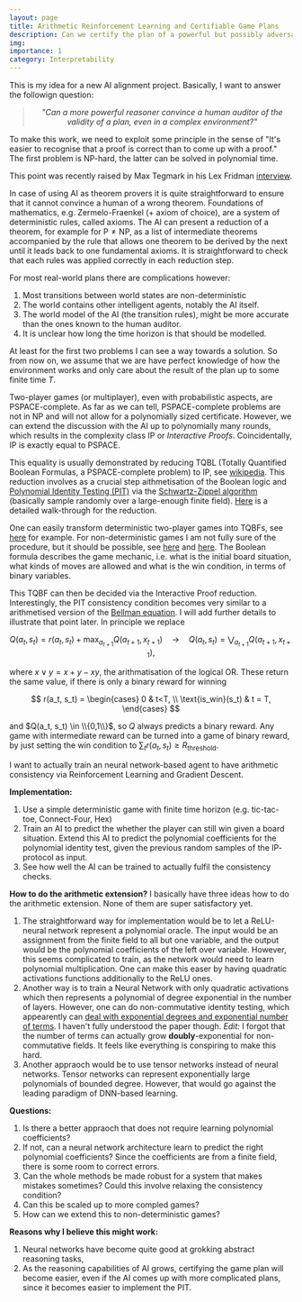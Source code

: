 ```yaml
---
layout: page
title: Arithmetic Reinforcement Learning and Certifiable Game Plans
description: Can we certify the plan of a powerful but possibly adversarial AI?
img:
importance: 1
category: Interpretability
---
```



This is my idea for a new AI alignment project. Basically, I want to answer the followign question:

<blockquote style="text-align:center; font-style:italic; color:#333;">
  "Can a more powerful reasoner convince a human auditor of the validity of a plan, even in a complex environment?"
</blockquote>

To make this work, we need to exploit some principle in the sense of "It's easier to recognise that a proof is correct than to come up with a proof." The first problem is $\mathsf{NP}$-hard, the latter can be solved in polynomial time.

This point was recently raised by Max Tegmark in his Lex Fridman [interview](https://www.youtube.com/watch?v=VcVfceTsD0A&t=1h44m30s).

In case of using AI as theorem provers it is quite straightforward to ensure that it cannot convince a human of a wrong theorem. Foundations of mathematics, e.g. Zermelo-Fraenkel (+ axiom of choice), are a system of deterministic rules, called axioms. The AI can present a reduction of a theorem, for example for $\mathsf{P}\neq\mathsf{NP}$, as a list of intermediate theorems accompanied by the rule that allows one theorem to be derived by the next until it leads back to one fundamental axioms. It is straightforward to check that each rules was applied correctly in each reduction step.

For most real-world plans there are complications however:
1. Most transitions between world states are non-deterministic
1. The world contains other intelligent agents, notably the AI itself.
1. The world model of the AI (the transition rules), might be more accurate than the ones known to the human auditor.
1. It is unclear how long the time horizon is that should be modelled.

At least for the first two problems I can see a way towards a solution. So from now on, we assume that we are have perfect knowledge of how the environment works and only care about the result of the plan up to some finite time $T$.

Two-player games (or multiplayer), even with probabilistic aspects, are $\mathsf{PSPACE}$-complete. As far as we can tell, $\mathsf{PSPACE}$-complete problems are not in $\mathsf{NP}$ and will not allow for a polynomially sized certificate.
However, we can extend the discussion with the AI up to polynomially many rounds, which results in the complexity class $\mathsf{IP}$ or *Interactive Proofs*. Coincidentally, $\mathsf{IP}$ is exactly equal to $\mathsf{PSPACE}$.

This equality is usually demonstrated by reducing TQBL (Totally Quantified Boolean Formulas, a $\mathsf{PSPACE}$-complete problem) to $\mathsf{IP}$, see [wikipedia](https://en.wikipedia.org/wiki/IP_(complexity)#TQBF_is_a_member_of_IP). This reduction involves as a crucial step aithmetisation of the Boolean logic and [Polynomial Identity Testing (PIT)](https://en.wikipedia.org/wiki/Polynomial_identity_testing) via the [Schwartz-Zippel algorithm](https://en.wikipedia.org/wiki/Schwartz%E2%80%93Zippel_lemma) (basically sample randomly over a large-enough finite field). [Here](https://cs.brown.edu/courses/gs019/papers/ip.pdf) is a detailed walk-through for the reduction.

One can easily transform deterministic two-player games into TQBFs, see [here](https://scholar.google.com/scholar?hl=en&as_sdt=0%2C5&q=Encoding+Connect-4+using+Quantified+Boolean+Formulae+Ian+P+Gent+and+Andrew+G+D+Rowley&btnG=) for example. For non-deterministic games I am not fully sure of the procedure, but it should be possible, see [here](https://www.google.com/url?sa=t&rct=j&q=&esrc=s&source=web&cd=&ved=2ahUKEwjBh_md2O3-AhXB4KQKHSpDA9g4FBAWegQICRAB&url=https%3A%2F%2Fwww.fi.muni.cz%2Fusr%2Fkucera%2Fpapers%2Fqest07.ps&usg=AOvVaw26TwTX8w9Em1wC-UHHo5Wu) and [here](https://research-explorer.ista.ac.at/download/3846/5897/a_survey_of_stochastic_omega-regular_games.pdf). The Boolean formula describes the game mechanic, i.e. what is the initial board situation, what kinds of moves are allowed and what is the win condition, in terms of binary variables.

This TQBF can then be decided via the Interactive Proof reduction. Interestingly, the PIT consistency condition becomes very similar to a arithmetised version of the [Bellman equation](https://en.wikipedia.org/wiki/Bellman_equation). I will add further details to illustrate that point later.
In principle we replace

$$
 Q(a_t, s_t) = r(a_t, s_t) + \max_{a_{t+1}} Q(a_{t+1}, x_{t+1}) \quad\rightarrow\quad Q(a_t, s_t) = \bigvee_{a_{t+1}} Q(a_{t+1}, x_{t+1}),
$$

where $x \lor y = x + y - xy$, the arithmatisation of the logical OR.
These return the same value, if there is only a binary reward for winning

$$
r(a_t, s_t) = \begin{cases} 0 & t<T, \\ \text{is_win}(s_t) & t = T, \end{cases}
$$

and $Q(a_t, s_t) \in \\{0,1\\}$, so $Q$ always predicts a binary reward. Any game with intermediate reward can be turned into a game of binary reward, by just setting the win condition to $\sum_t r(a_t,s_t) \geq R_{\text{threshold}}$.

I want to actually train an neural network-based agent to have arithmetic consistency via Reinforcement Learning and Gradient Descent.


**Implementation:**
1. Use a simple deterministic game with finite time horizon (e.g. tic-tac-toe, Connect-Four, Hex)
1. Train an AI to predict the whether the player can still win given a board situation. Extend this AI to predict the polynomial coefficients for the polynomial identity test, given the previous random samples of the $\mathsf{IP}$-protocol as input.
1. See how well the AI can be trained to actually fulfil the consistency checks.

**How to do the arithmetic extension?**
I basically have three ideas how to do the arithmetic extension. None of them are super satisfactory yet.

1. The straightforward way for implementation would be to let a ReLU-neural network represent a polynomial oracle. The input would be an  assignment from the finite field to all but one variable, and the output would be the polynomial coefficients of the left over variable.
However, this seems complicated to train, as the network would need to learn polynomial multiplication. One can make this easer by having quadratic activations functions additionally to the ReLU ones.
1. Another way is to train a Neural Network with only quadratic activations which then represents a polynomial of degree exponential in the number of layers. However, one can do non-commutative identity testing, which appearently can [deal with exponential degrees and exponential number of terms](https://arxiv.org/pdf/1606.00596.pdf). I haven't fully understood the paper though. *Edit:* I forgot that the number of terms can actually grow **doubly**-exponential for non-commutative fields. It feels like everything is conspiring to make this hard.
1. Another appraoch would be to use tensor networks instead of neural networks. Tensor networks can represent exponentially large polynomials of bounded degree. However, that would go against the leading paradigm of DNN-based learning.


**Questions:**
1. Is there a better appraoch that does not require learning polynomial coefficients?
1. If not, can a neural network architecture learn to predict the right polynomial coefficients? Since the coefficients are from a finite field, there is some room to correct errors.
1. Can the whole methods be made robust for a system that makes mistakes sometimes? Could this involve relaxing the consistency condition?
1. Can this be scaled up to more compled games?
1. How can we extend this to non-deterministic games?

**Reasons why I believe this might work:**
1. Neural networks have become quite good at grokking abstract reasoning tasks,
1. As the reasoning capabilities of AI grows, certifying the game plan will become easier, even if the AI comes up with more complicated plans, since it becomes easier to implement the PIT.
